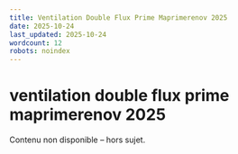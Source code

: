 ```yaml
---
title: Ventilation Double Flux Prime Maprimerenov 2025
date: 2025-10-24
last_updated: 2025-10-24
wordcount: 12
robots: noindex
---
```


# ventilation double flux prime maprimerenov 2025

Contenu non disponible – hors sujet.